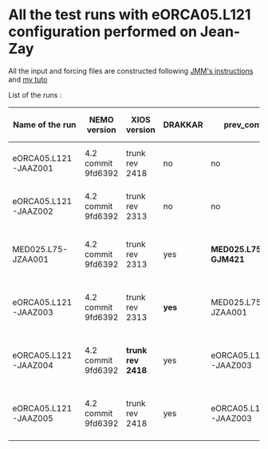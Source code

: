 # All the test runs with eORCA05.L121 configuration performed on Jean-Zay

All the input and forcing files are constructed following [JMM's instructions](https://github.com/auraoupa/grand-challenge-adastra-ORCA36/tree/AAjeanzay/eORCA05) and [my tuto](https://github.com/auraoupa/grand-challenge-adastra-ORCA36/blob/AAjeanzay/eORCA05/tuto-AA.md)

List of the runs :

| Name of the run | NEMO version | XIOS version | DRAKKAR | prev_conf | CPP.keys | Status | Perf | Time-Step | Nb NEMO cores | Nb XIOS cores | jpnixjpnj |
|-------|---|--|--|---------|---|--|--|--|--|--|--|
| eORCA05.L121-JAAZ001 | 4.2 commit 9fd6392 | trunk rev 2418 | no | no | key_si3, key_xios, key_qco, key_isf | **Failed : xios segmentation fault** | - | 1080s | 40 | 2 | 9x5 |
| eORCA05.L121-JAAZ002 | 4.2 commit 9fd6392 | trunk rev 2313 | no | no | key_si3, key_xios, key_qco, key_isf | **Failed : xios abort trap signal** | - | 1080s | 40 | 2 | 9x5 |
| MED025.L75-JZAA001 | 4.2 commit 9fd6392 | trunk rev 2313 | yes | **MED025.L75-GJM421** | key_netcdf4, key_qco, key_si3, key_xios, key_drakkar | run ok for 3 months | 0.095 sec/time-step | 1200s | 40 | 2 | 8x7 |
| eORCA05.L121-JAAZ003 | 4.2 commit 9fd6392 | trunk rev 2313 | **yes** | MED025.L75-JZAA001 | key_netcdf4, key_qco, key_si3, key_xios, key_drakkar | run ok for 5 days | 3.39 sec/time-step | 1200s | 40 | 2 | 9x5 |
| eORCA05.L121-JAAZ004 | 4.2 commit 9fd6392 | **trunk rev 2418** | yes | eORCA05.L121-JAAZ003 | key_netcdf4, key_qco, key_si3, key_xios, key_drakkar | run ok for 5 days | 3.35 sec/time-step | 1200s | 40 | 2 | 9x5 |
| eORCA05.L121-JAAZ005 | 4.2 commit 9fd6392 | trunk rev 2418 | yes | eORCA05.L121-JAAZ003 | key_netcdf4, key_qco, key_si3, key_xios, key_drakkar | run ok for 5 day | 1.67 sec/time-step | 1200s | **78 | 2 | 11x9** |
